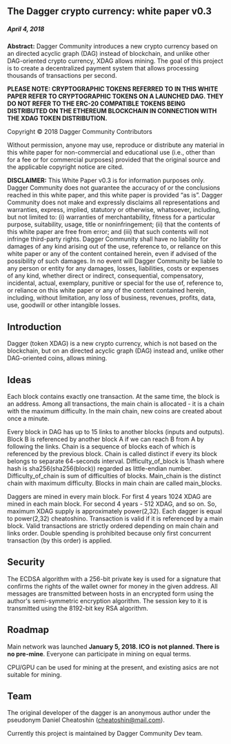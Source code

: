 ## The Dagger crypto currency: white paper v0.3

##### April 4, 2018

**Abstract:** Dagger Community introduces a new crypto currency based on an directed acyclic graph (DAG) instead of blockchain, and unlike other DAG-oriented crypto currency, XDAG allows mining. The goal of this project is to create a decentralized payment system that allows processing thousands of transactions per second.

**PLEASE NOTE: CRYPTOGRAPHIC TOKENS REFERRED TO IN THIS WHITE PAPER REFER TO CRYPTOGRAPHIC TOKENS ON A LAUNCHED DAG. THEY DO NOT REFER TO THE ERC-20 COMPATIBLE TOKENS BEING DISTRIBUTED ON THE ETHEREUM BLOCKCHAIN IN CONNECTION WITH THE XDAG TOKEN DISTRIBUTION.**

Copyright © 2018 Dagger Community Contributors

Without permission, anyone may use, reproduce or distribute any material in this white paper for non-commercial and educational use (i.e., other than for a fee or for commercial purposes) provided that the original source and the applicable copyright notice are cited.

**DISCLAIMER:** This White Paper v0.3 is for information purposes only. Dagger Community does not guarantee the accuracy of or the conclusions reached in this white paper, and this white paper is provided “as is”. Dagger Community does not make and expressly disclaims all representations and warranties, express, implied, statutory or otherwise, whatsoever, including, but not limited to: (i) warranties of merchantability, fitness for a particular purpose, suitability, usage, title or noninfringement; (ii) that the contents of this white paper are free from error; and (iii) that such contents will not infringe third-party rights. Dagger Community shall have no liability for damages of any kind arising out of the use, reference to, or reliance on this white paper or any of the content contained herein, even if advised of the possibility of such damages. In no event will Dagger Community be liable to any person or entity for any damages, losses, liabilities, costs or expenses of any kind, whether direct or indirect, consequential, compensatory, incidental, actual, exemplary, punitive or special for the use of, reference to, or reliance on this white paper or any of the content contained herein, including, without limitation, any loss of business, revenues, profits, data, use, goodwill or other intangible losses.


## Introduction
Dagger (token XDAG) is a new crypto currency, which is not based on the blockchain, but on an directed acyclic graph (DAG) instead and, unlike other DAG-oriented coins, allows mining.


## Ideas
Each block contains exactly one transaction. At the same time, the block is an address. Among all transactions, the main chain is allocated - it is a chain with the maximum difficulty. In the main chain, new coins are created about once a minute.

Every block in DAG has up to 15 links to another blocks (inputs and outputs). Block B is referenced by another block A if we can reach B from A by following the links. Chain is a sequence of blocks each of which is referenced by the previous block. Chain is called distinct if every its block belongs to separate 64-seconds interval. Difficulty_of_block is 1/hash where hash is sha256(sha256(block)) regarded as little-endian number. Difficulty_of_chain is sum of difficulties of blocks. Main_chain is the distinct chain with maximum difficulty. Blocks in main chain are called main_blocks.

Daggers are mined in every main block. For first 4 years 1024 XDAG are mined in each main block. For second 4 years - 512 XDAG, and so on. So, maximum XDAG supply is approximately power(2,32). Each dagger is equal to power(2,32) cheatoshino. Transaction is valid if it is referenced by a main block. Valid transactions are strictly ordered depending on main chain and links order. Double spending is prohibited because only first concurrent transaction (by this order) is applied.


## Security
The ECDSA algorithm with a 256-bit private key is used for a signature that confirms the rights of the wallet owner for money in the given address. All messages are transmitted between hosts in an encrypted form using the author's semi-symmetric encryption algorithm. The session key to it is transmitted using the 8192-bit key RSA algorithm.


## Roadmap
Main network was launched **January 5, 2018. ICO is not planned. There is no pre-mine**. Everyone can participate in mining on equal terms. 

CPU/GPU can be used for mining at the present, and existing asics are not suitable for mining.

## Team
The original developer of the dagger is an anonymous author under the pseudonym Daniel Cheatoshin (cheatoshin@mail.com).

Currently this project is maintained by Dagger Community Dev team.

